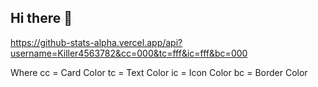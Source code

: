 ## Hi there 👋

https://github-stats-alpha.vercel.app/api?username=Killer4563782&cc=000&tc=fff&ic=fff&bc=000

Where cc = Card Color
      tc = Text Color
      ic = Icon Color
      bc = Border Color

<!--
**Killer4563782/Killer4563782** is a ✨ _special_ ✨ repository because its `README.md` (this file) appears on your GitHub profile.

Here are some ideas to get you started:

- 🔭 I’m currently working on ...
- 🌱 I’m currently learning ...
- 👯 I’m looking to collaborate on ...
- 🤔 I’m looking for help with ...
- 💬 Ask me about ...
- 📫 How to reach me: ...
- 😄 Pronouns: ...
- ⚡ Fun fact: ...
-->
